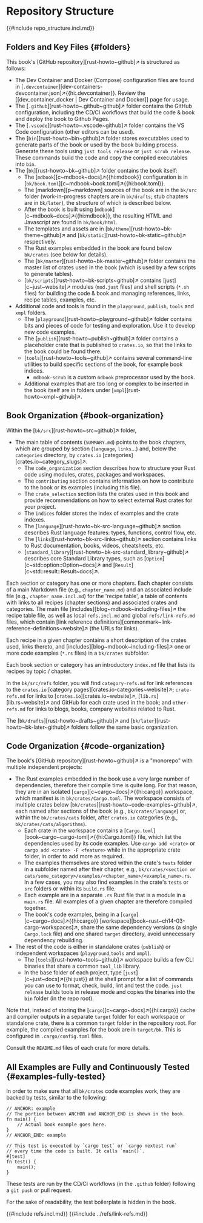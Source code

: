 # Repository Structure

{{#include repo_structure.incl.md}}

## Folders and Key Files {#folders}

This book's [GitHub repository][rust-howto~github]↗ is structured as follows:

- The Dev Container and Docker (Compose) configuration files are found in [`.devcontainer`][dev-containers-devcontainer.json]↗{{hi:.devcontainer}}. Review the [[dev_container_docker | Dev Container and Docker]] page for usage.
- The [`.github`][rust-howto~.github~github]↗ folder contains the GitHub configuration, including the CD/CI workflows that build the code & book and deploy the book to Github Pages.
- The [`.vscode`][rust-howto~.vscode~github]↗ folder contains the VS Code configuration (other editors can be used).
- The [`bin`][rust-howto~bin~github]↗ folder stores executables used to generate parts of the book or used by the book building process. Generate these tools using `just tools release` or `just scrub release`. These commands build the code and copy the compiled executables into `bin`.
- The [`bk`][rust-howto~bk~github]↗ folder contains the book itself:
  - The [`mdbook`][c~mdbook~docs]↗{{hi:mdbook}} configuration is in [`bk/book.toml`][c~mdbook~book.toml]↗{{hi:book.toml}}.
  - The [markdown][p~markdown] sources of the book are in the `bk/src` folder (work-in-progress chapters are in `bk/drafts`; stub chapters are in `bk/later`), the structure of which is described below.
  - After the book is built using [`mdbook`][c~mdbook~docs]↗{{hi:mdbook}}, the resulting HTML and Javascript are found in `bk/book/html`.
  - The templates and assets are in [`bk/theme`][rust-howto~bk-theme~github]↗ and [`bk/static`][rust-howto~bk-static~github]↗ respectively.
  - The Rust examples embedded in the book are found below `bk/crates` (see below for details).
  - The [`bk/master`][rust-howto~bk-master~github]↗ folder contains the master list of crates used in the book (which is used by a few scripts to generate tables).
  - [`bk/scripts`][rust-howto~bk-scripts~github]↗ contains [just][c~just~website]↗ modules (`mod.just` files) and shell scripts (`*.sh` files) for building the code & book and managing references, links, recipe tables, examples, etc.
- Additional code and tools is found in the `playground`, `publish`, `tools` and `xmpl` folders.
  - The [`playground`][rust-howto~playground~github]↗ folder contains bits and pieces of code for testing and exploration. Use it to develop new code examples.
  - The [`publish`][rust-howto~publish~github]↗ folder contains a placeholder crate that is published to `crates.io`, so that the links to the book could be found there.
  - [`tools`][rust-howto~tools~github]↗ contains several command-line utilities to build specific sections of the book, for example book indices.
    - `mdbook-scrub` is a custom `mdbook` preprocessor used by the book.
  - Additional examples that are too long or complex to be inserted in the book itself are in folders under [`xmpl`][rust-howto~xmpl~github]↗.

## Book Organization {#book-organization}

Within the [`bk/src`][rust-howto~src~github]↗ folder,

- The main table of contents (`SUMMARY.md`) points to the book chapters, which are grouped by section (`language`, `links`...) and, below the `categories` directory, by `crates.io` [categories][crates.io~category_slugs]↗.
  - The `code_organization` section describes how to structure your Rust code using modules, crates, packages and workspaces.
  - The `contributing` section contains information on how to contribute to the book or its examples (including this file).
  - The `crate_selection` section lists the crates used in this book and provide recommendations on how to select external Rust crates for your project.
  - The `indices` folder stores the index of examples and the crate indexes.
  - The [`language`][rust-howto~bk-src-language~github]↗ section describes Rust language features: types, functions, control flow, etc.
  - The [`links`][rust-howto~bk-src-links~github]↗ section contains links to Rust documentation, books, videos, cheatsheets, etc.
  - [`standard_library`][rust-howto~bk-src-standard_library~github]↗ describes core Standard Library types, such as [`Option`][c~std::option::Option~docs]↗ and [`Result`][c~std::result::Result~docs]↗.

Each section or category has one or more chapters. Each chapter consists of a main Markdown file (e.g., `chapter_name.md`) and an associated include file (e.g., `chapter_name.incl.md`) for the 'recipe table', a table of contents with links to all recipes (chapter sections) and associated crates and categories. The main file [includes][blog~mdbook~including-files]↗ the recipe table file, as well as local `refs.incl.md` and global `refs/link-refs.md` files, which contain [link reference definitions][commonmark~link-reference-definitions~website]↗ (the URLs for links).

Each recipe in a given chapter contains a short description of the crates used, links thereto, and [includes][blog~mdbook~including-files]↗ one or more code examples (`*.rs` files) in a `bk/crates` subfolder.

Each book section or category has an introductory `index.md` file that lists its recipes by topic / chapter.

In the `bk/src/refs` folder, you will find `category-refs.md` for link references to the `crates.io` [category pages][crates.io-categories~website]↗; `crate-refs.md` for links to [`crates.io`][crates.io~website]↗, [`lib.rs`][lib.rs~website]↗ and GitHub for each crate used in the book; and `other-refs.md` for links to blogs, books, company websites related to Rust.

The [`bk/drafts`][rust-howto~drafts~github]↗ and [`bk/later`][rust-howto~bk-later~github]↗ folders follow the same basic organization.

## Code Organization {#code-organization}

The book's [GitHub repository][rust-howto~github]↗ is a "monorepo" with multiple independent projects:

- The Rust examples embedded in the book use a very large number of dependencies, therefore their compile time is quite long. For that reason, they are in an isolated [`cargo`][c~cargo~docs]↗{{hi:cargo}} workspace, which manifest is in `bk/crates/Cargo.toml`. The workspace consists of multiple crates below [`bk/crates`][rust-howto~code-examples~github]↗, each named after sections of the book (e.g., `bk/crates/language`) or, within the `bk/crates/cats` folder, after `crates.io` categories (e.g., `bk/crates/cats/algorithms`).
  - Each crate in the workspace contains a [`Cargo.toml`][book~cargo~cargo-toml]↗{{hi:Cargo.toml}} file, which list the dependencies used by its code examples. Use `cargo add <crate>` or `cargo add <crate> -F <feature>` while in the appropriate crate folder, in order to add more as required.
  - The examples themselves are stored within the crate's `tests` folder in a subfolder named after their chapter, e.g., `bk/crates/<section or cats/some_category>/examples/<chapter_name>/<example_name>.rs`. In a few cases, you may also find examples in the crate's `tests` or `src` folders or within its `build.rs` file.
  - Each example are in a separate `.rs` Rust file that is a module in a `main.rs` file. All examples of a given chapter are therefore compiled together.
  - The book's code examples, being in a [`cargo`][c~cargo~docs]↗{{hi:cargo}} [workspace][book~rust~ch14-03-cargo-workspaces]↗, share the same dependency versions (a single `Cargo.lock` file) and one shared `target` directory, avoid unnecessary dependency rebuilding.
- The rest of the code is either in standalone crates (`publish`) or independent workspaces (`playground`,`tools` and `xmpl`).
  - The [`tools`][rust-howto~tools~github]↗ workspace builds a few CLI binaries that share a common `tool_lib` library.
  - In the base folder of each project, type [`just`][c~just~docs]↗{{hi:just}} at the shell prompt for a list of commands you can use to format, check, build, lint and test the code. `just release` builds tools in release mode and copies the binaries into the `bin` folder (in the repo root).

Note that, instead of storing the [`cargo`][c~cargo~docs]↗{{hi:cargo}} cache and compiler outputs in a separate `target` folder for each workspace or standalone crate, there is a common `target` folder in the repository root. For example, the compiled examples for the book are in `target/bk`. This is configured in `.cargo/config.toml` files.

Consult the `README.md` files of each crate for more details.

## All Examples are Fully and Continuously Tested {#examples-fully-tested}

In order to make sure that all `bk/crates` code examples work, they are backed by tests, similar to the following:

```rust,editable,noplayground
// ANCHOR: example
// The portion between ANCHOR and ANCHOR_END is shown in the book.
fn main() {
    // Actual book example goes here.
}
// ANCHOR_END: example

// This test is executed by `cargo test` or `cargo nextest run`
// every time the code is built. It calls `main()`.
#[test]
fn test() {
    main();
}
```

These tests are run by the CD/CI workflows (in the `.github` folder) following a `git push` or pull request.

For the sake of readability, the test boilerplate is hidden in the book.

{{#include refs.incl.md}}
{{#include ../refs/link-refs.md}}

<div class="hidden">
</div>
